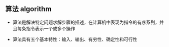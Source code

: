 ## 算法 algorithm 

- 算法是解决特定问题求解步骤的描述，在计算机中表现为指令的有序系列，并且每条指令表示一个或多个操作

- 算法具有五个基本特性：输入、输出、有穷性、确定性和可行性